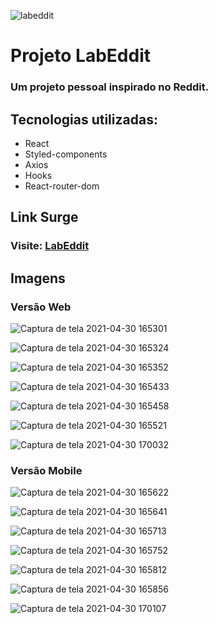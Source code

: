 ![labeddit](https://user-images.githubusercontent.com/57108685/116747343-20008d00-a9d4-11eb-9872-287adb8a6e61.png)

# Projeto LabEddit

### Um projeto pessoal inspirado no Reddit.

## Tecnologias utilizadas:
- React
- Styled-components
- Axios
- Hooks
- React-router-dom

## Link Surge 
### Visite: [LabEddit](http://labeddit-devpaulo.surge.sh/)

## Imagens

### Versão Web

![Captura de tela 2021-04-30 165301](https://user-images.githubusercontent.com/57108685/116748173-6efaf200-a9d5-11eb-9887-d07655fd1ca0.png)

![Captura de tela 2021-04-30 165324](https://user-images.githubusercontent.com/57108685/116748175-702c1f00-a9d5-11eb-9093-bc50163eb419.png)

![Captura de tela 2021-04-30 165352](https://user-images.githubusercontent.com/57108685/116748178-702c1f00-a9d5-11eb-8339-0f143d25dc62.png)

![Captura de tela 2021-04-30 165433](https://user-images.githubusercontent.com/57108685/116748179-70c4b580-a9d5-11eb-8ec3-9b29b7ff1d8e.png)

![Captura de tela 2021-04-30 165458](https://user-images.githubusercontent.com/57108685/116748180-715d4c00-a9d5-11eb-9b81-14469c7162df.png)

![Captura de tela 2021-04-30 165521](https://user-images.githubusercontent.com/57108685/116748181-715d4c00-a9d5-11eb-9f02-076d244ddda1.png)

![Captura de tela 2021-04-30 170032](https://user-images.githubusercontent.com/57108685/116748367-bd0ff580-a9d5-11eb-90e6-c878672394c4.png)

### Versão Mobile

![Captura de tela 2021-04-30 165622](https://user-images.githubusercontent.com/57108685/116748228-81752b80-a9d5-11eb-9443-e9cc7b45aa15.png)

![Captura de tela 2021-04-30 165641](https://user-images.githubusercontent.com/57108685/116748230-82a65880-a9d5-11eb-9e93-316020fe88d3.png)

![Captura de tela 2021-04-30 165713](https://user-images.githubusercontent.com/57108685/116748233-82a65880-a9d5-11eb-90dc-3210cb20ea4f.png)

![Captura de tela 2021-04-30 165752](https://user-images.githubusercontent.com/57108685/116748235-833eef00-a9d5-11eb-8272-b925693efb24.png)

![Captura de tela 2021-04-30 165812](https://user-images.githubusercontent.com/57108685/116748237-833eef00-a9d5-11eb-83bc-cf10bd51a8f0.png)

![Captura de tela 2021-04-30 165856](https://user-images.githubusercontent.com/57108685/116748240-83d78580-a9d5-11eb-99cf-2c66a98d6fdc.png)

![Captura de tela 2021-04-30 170107](https://user-images.githubusercontent.com/57108685/116748384-c600c700-a9d5-11eb-83ca-c5d000bc31ba.png)
